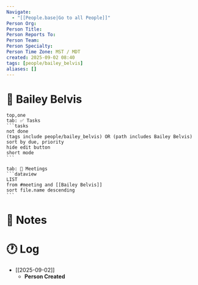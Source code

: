 ```yaml
---
Navigate:
  - "[[People.base|Go to all People]]"
Person Org:
Person Title:
Person Reports To:
Person Team:
Person Specialty:
Person Time Zone: MST / MDT
created: 2025-09-02 08:40
tags: [people/bailey_belvis]
aliases: []
---
```

# 🧍 Bailey Belvis

````tabs
top,one
tab: ✅ Tasks
```tasks
not done
(tags include people/bailey_belvis) OR (path includes Bailey Belvis) 
sort by due, priority
hide edit button
short mode
```

tab: 📆 Meetings
```dataview
LIST
from #meeting and [[Bailey Belvis]]
sort file.name descending
```
````

# 📓 Notes

# 🕐 Log

- [[2025-09-02]]
	- **Person Created**
